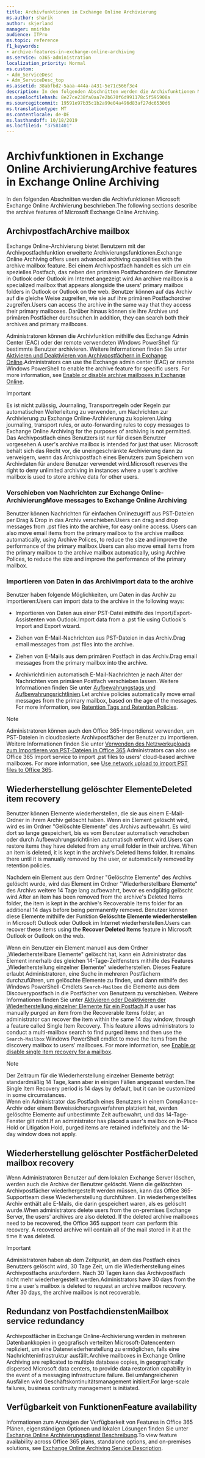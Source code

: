 ```yaml
---
title: Archivfunktionen in Exchange Online Archivierung
ms.author: sharik
author: skjerland
manager: mnirkhe
audience: ITPro
ms.topic: reference
f1_keywords:
- archive-features-in-exchange-online-archiving
ms.service: o365-administration
localization_priority: Normal
ms.custom:
- Adm_ServiceDesc
- Adm_ServiceDesc_top
ms.assetid: 38abfbd2-5aaa-444a-a431-5e71c566f3e4
description: In den folgenden Abschnitten werden die Archivfunktionen Microsoft Exchange Online Archivierung beschrieben.
ms.openlocfilehash: 8e27ce238fa0aa7e2b670f6d991178c5f595908a
ms.sourcegitcommit: 19591e97b35c1b2a99e04a496d83af27dc6530d6
ms.translationtype: MT
ms.contentlocale: de-DE
ms.lasthandoff: 10/18/2019
ms.locfileid: "37581401"
---
```

# <a name="archive-features-in-exchange-online-archiving"></a><span data-ttu-id="a2485-103">Archivfunktionen in Exchange Online Archivierung</span><span class="sxs-lookup"><span data-stu-id="a2485-103">Archive features in Exchange Online Archiving</span></span>

<span data-ttu-id="a2485-104">In den folgenden Abschnitten werden die Archivfunktionen Microsoft Exchange Online Archivierung beschrieben.</span><span class="sxs-lookup"><span data-stu-id="a2485-104">The following sections describe the archive features of Microsoft Exchange Online Archiving.</span></span>
  
## <a name="archive-mailbox"></a><span data-ttu-id="a2485-105">Archivpostfach</span><span class="sxs-lookup"><span data-stu-id="a2485-105">Archive mailbox</span></span>

<span data-ttu-id="a2485-106">Exchange Online-Archivierung bietet Benutzern mit der Archivpostfachfunktion erweiterte Archivierungsfunktionen.</span><span class="sxs-lookup"><span data-stu-id="a2485-106">Exchange Online Archiving offers users advanced archiving capabilities with the archive mailbox feature.</span></span> <span data-ttu-id="a2485-107">Bei einem Archivpostfach handelt es sich um ein spezielles Postfach, das neben den primären Postfachordnern der Benutzer in Outlook oder Outlook im Internet angezeigt wird.</span><span class="sxs-lookup"><span data-stu-id="a2485-107">An archive mailbox is a specialized mailbox that appears alongside the users' primary mailbox folders in Outlook or Outlook on the web.</span></span> <span data-ttu-id="a2485-108">Benutzer können auf das Archiv auf die gleiche Weise zugreifen, wie sie auf ihre primären Postfachordner zugreifen.</span><span class="sxs-lookup"><span data-stu-id="a2485-108">Users can access the archive in the same way that they access their primary mailboxes.</span></span> <span data-ttu-id="a2485-109">Darüber hinaus können sie ihre Archive und primären Postfächer durchsuchen.</span><span class="sxs-lookup"><span data-stu-id="a2485-109">In addition, they can search both their archives and primary mailboxes.</span></span>
  
<span data-ttu-id="a2485-p102">Administratoren können die Archivfunktion mithilfe des Exchange Admin Center (EAC) oder der remote verwendeten Windows PowerShell für bestimmte Benutzer archivieren. Weitere Informationen finden Sie unter [Aktivieren und Deaktivieren von Archivpostfächern in Exchange Online](https://docs.microsoft.com/office365/securitycompliance/enable-archive-mailboxes).</span><span class="sxs-lookup"><span data-stu-id="a2485-p102">Administrators can use the Exchange admin center (EAC) or remote Windows PowerShell to enable the archive feature for specific users. For more information, see [Enable or disable archive mailboxes in Exchange Online](https://docs.microsoft.com/office365/securitycompliance/enable-archive-mailboxes).</span></span>
  
> [!IMPORTANT]
>  <span data-ttu-id="a2485-112">Es ist nicht zulässig, Journaling, Transportregeln oder Regeln zur automatischen Weiterleitung zu verwenden, um Nachrichten zur Archivierung zu Exchange Online-Archivierung zu kopieren.</span><span class="sxs-lookup"><span data-stu-id="a2485-112">Using journaling, transport rules, or auto-forwarding rules to copy messages to Exchange Online Archiving for the purposes of archiving is not permitted.</span></span> <br/>
>  <span data-ttu-id="a2485-113">Das Archivpostfach eines Benutzers ist nur für diesen Benutzer vorgesehen.</span><span class="sxs-lookup"><span data-stu-id="a2485-113">A user's archive mailbox is intended for just that user.</span></span> <span data-ttu-id="a2485-114">Microsoft behält sich das Recht vor, die uneingeschränkte Archivierung dann zu verweigern, wenn das Archivpostfach eines Benutzers zum Speichern von Archivdaten für andere Benutzer verwendet wird.</span><span class="sxs-lookup"><span data-stu-id="a2485-114">Microsoft reserves the right to deny unlimited archiving in instances where a user's archive mailbox is used to store archive data for other users.</span></span> 
  
### <a name="move-messages-to-exchange-online-archiving"></a><span data-ttu-id="a2485-115">Verschieben von Nachrichten zur Exchange Online-Archivierung</span><span class="sxs-lookup"><span data-stu-id="a2485-115">Move messages to Exchange Online Archiving</span></span>

<span data-ttu-id="a2485-116">Benutzer können Nachrichten für einfachen Onlinezugriff aus PST-Dateien per Drag & Drop in das Archiv verschieben.</span><span class="sxs-lookup"><span data-stu-id="a2485-116">Users can drag and drop messages from .pst files into the archive, for easy online access.</span></span> <span data-ttu-id="a2485-117">Users can also move email items from the primary mailbox to the archive mailbox automatically, using Archive Polices, to reduce the size and improve the performance of the primary mailbox.</span><span class="sxs-lookup"><span data-stu-id="a2485-117">Users can also move email items from the primary mailbox to the archive mailbox automatically, using Archive Polices, to reduce the size and improve the performance of the primary mailbox.</span></span> 
  
### <a name="import-data-to-the-archive"></a><span data-ttu-id="a2485-118">Importieren von Daten in das Archiv</span><span class="sxs-lookup"><span data-stu-id="a2485-118">Import data to the archive</span></span>

<span data-ttu-id="a2485-119">Benutzer haben folgende Möglichkeiten, um Daten in das Archiv zu importieren:</span><span class="sxs-lookup"><span data-stu-id="a2485-119">Users can import data to the archive in the following ways:</span></span>
  
- <span data-ttu-id="a2485-120">Importieren von Daten aus einer PST-Datei mithilfe des Import/Export-Assistenten von Outlook.</span><span class="sxs-lookup"><span data-stu-id="a2485-120">Import data from a .pst file using Outlook's Import and Export wizard.</span></span>
    
- <span data-ttu-id="a2485-121">Ziehen von E-Mail-Nachrichten aus PST-Dateien in das Archiv.</span><span class="sxs-lookup"><span data-stu-id="a2485-121">Drag email messages from .pst files into the archive.</span></span>
    
- <span data-ttu-id="a2485-122">Ziehen von E-Mails aus dem primären Postfach in das Archiv.</span><span class="sxs-lookup"><span data-stu-id="a2485-122">Drag email messages from the primary mailbox into the archive.</span></span>
    
- <span data-ttu-id="a2485-p106">Archivrichtlinien automatisch E-Mail-Nachrichten je nach Alter der Nachrichten vom primären Postfach verschieben lassen. Weitere Informationen finden Sie unter [Aufbewahrungstags und Aufbewahrungsrichtlinien](https://docs.microsoft.com/Exchange/policy-and-compliance/mrm/retention-tags-and-retention-policies).</span><span class="sxs-lookup"><span data-stu-id="a2485-p106">Let archive policies automatically move email messages from the primary mailbox, based on the age of the messages. For more information, see [Retention Tags and Retention Policies](https://docs.microsoft.com/Exchange/policy-and-compliance/mrm/retention-tags-and-retention-policies).</span></span>
    
> [!NOTE]
> <span data-ttu-id="a2485-p107">Administratoren können auch den Office 365-Importdienst verwenden, um PST-Dateien in cloudbasierte Archivpostfächer der Benutzer zu importieren. Weitere Informationen finden Sie unter [Verwenden des Netzwerkuploads zum Importieren von PST-Dateien in Office 365](https://docs.microsoft.com/office365/securitycompliance/use-network-upload-to-import-pst-files).</span><span class="sxs-lookup"><span data-stu-id="a2485-p107">Administrators can also use Office 365 Import service to import .pst files to users' cloud-based archive mailboxes. For more information, see [Use network upload to import PST files to Office 365](https://docs.microsoft.com/office365/securitycompliance/use-network-upload-to-import-pst-files).</span></span> 
  
## <a name="deleted-item-recovery"></a><span data-ttu-id="a2485-127">Wiederherstellung gelöschter Elemente</span><span class="sxs-lookup"><span data-stu-id="a2485-127">Deleted item recovery</span></span>

<span data-ttu-id="a2485-p108">Benutzer können Elemente wiederherstellen, die sie aus einem E-Mail-Ordner in ihrem Archiv gelöscht haben. Wenn ein Element gelöscht wird, wird es im Ordner "Gelöschte Elemente" des Archivs aufbewahrt. Es wird dort so lange gespeichert, bis es vom Benutzer automatisch verschoben oder durch Aufbewahrungsrichtlinien automatisch entfernt wird.</span><span class="sxs-lookup"><span data-stu-id="a2485-p108">Users can restore items they have deleted from any email folder in their archive. When an item is deleted, it is kept in the archive's Deleted Items folder. It remains there until it is manually removed by the user, or automatically removed by retention policies.</span></span>
  
<span data-ttu-id="a2485-131">Nachdem ein Element aus dem Ordner "Gelöschte Elemente" des Archivs gelöscht wurde, wird das Element im Ordner "Wiederherstellbare Elemente" des Archivs weitere 14 Tage lang aufbewahrt, bevor es endgültig gelöscht wird.</span><span class="sxs-lookup"><span data-stu-id="a2485-131">After an item has been removed from the archive's Deleted Items folder, the item is kept in the archive's Recoverable Items folder for an additional 14 days before being permanently removed.</span></span> <span data-ttu-id="a2485-132">Benutzer können diese Elemente mithilfe der Funktion **Gelöschte Elemente wiederherstellen** in Microsoft Outlook oder Outlook im Internet wiederherstellen.</span><span class="sxs-lookup"><span data-stu-id="a2485-132">Users can recover these items using the **Recover Deleted Items** feature in Microsoft Outlook or Outlook on the web.</span></span> 
  
<span data-ttu-id="a2485-p110">Wenn ein Benutzer ein Element manuell aus dem Ordner „Wiederherstellbare Elemente" gelöscht hat, kann ein Administrator das Element innerhalb des gleichen 14-Tage-Zeitfensters mithilfe des Features „Wiederherstellung einzelner Elemente" wiederherstellen. Dieses Feature erlaubt Administratoren, eine Suche in mehreren Postfächern durchzuführen, um gelöschte Elemente zu finden, und dann mithilfe des Windows PowerShell-Cmdlets  `Search-Mailbox` die Elemente aus dem Discoverypostfach in die Postfächer von Benutzern zu verschieben. Weitere Informationen finden Sie unter [Aktivieren oder Deaktivieren der Wiederherstellung einzelner Elemente für ein Postfach](https://docs.microsoft.com/office365/securitycompliance/use-network-upload-to-import-pst-files).</span><span class="sxs-lookup"><span data-stu-id="a2485-p110">If a user has manually purged an item from the Recoverable Items folder, an administrator can recover the item within the same 14 day window, through a feature called Single Item Recovery. This feature allows administrators to conduct a multi-mailbox search to find purged items and then use the  `Search-Mailbox` Windows PowerShell cmdlet to move the items from the discovery mailbox to users' mailboxes. For more information, see [Enable or disable single item recovery for a mailbox](https://docs.microsoft.com/office365/securitycompliance/use-network-upload-to-import-pst-files).</span></span>
  
> [!NOTE]
>  <span data-ttu-id="a2485-136">Der Zeitraum für die Wiederherstellung einzelner Elemente beträgt standardmäßig 14 Tage, kann aber in einigen Fällen angepasst werden.</span><span class="sxs-lookup"><span data-stu-id="a2485-136">The Single Item Recovery period is 14 days by default, but it can be customized in some circumstances.</span></span> <br/>
>  <span data-ttu-id="a2485-137">Wenn ein Administrator das Postfach eines Benutzers in einem Compliance-Archiv oder einem Beweissicherungsverfahren platziert hat, werden gelöschte Elemente auf unbestimmte Zeit aufbewahrt, und das 14-Tage-Fenster gilt nicht.</span><span class="sxs-lookup"><span data-stu-id="a2485-137">If an administrator has placed a user's mailbox on In-Place Hold or Litigation Hold, purged items are retained indefinitely and the 14-day window does not apply.</span></span> 
  
## <a name="deleted-mailbox-recovery"></a><span data-ttu-id="a2485-138">Wiederherstellung gelöschter Postfächer</span><span class="sxs-lookup"><span data-stu-id="a2485-138">Deleted mailbox recovery</span></span>

<span data-ttu-id="a2485-p112">Wenn Administratoren Benutzer auf dem lokalen Exchange Server löschen, werden auch die Archive der Benutzer gelöscht. Wenn die gelöschten Archivpostfächer wiederhergestellt werden müssen, kann das Office 365-Supportteam diese Wiederherstellung durchführen. Ein wiederhergestelltes Archiv enthält alle E-Mails, die darin gespeichert waren, als es gelöscht wurde.</span><span class="sxs-lookup"><span data-stu-id="a2485-p112">When administrators delete users from the on-premises Exchange Server, the users' archives are also deleted. If the deleted archive mailboxes need to be recovered, the Office 365 support team can perform this recovery. A recovered archive will contain all of the mail stored in it at the time it was deleted.</span></span>
  
> [!IMPORTANT]
> <span data-ttu-id="a2485-p113">Administratoren haben ab dem Zeitpunkt, an dem das Postfach eines Benutzers gelöscht wird, 30 Tage Zeit, um die Wiederherstellung eines Archivpostfachs anzufordern. Nach 30 Tagen kann das Archivpostfach nicht mehr wiederhergestellt werden.</span><span class="sxs-lookup"><span data-stu-id="a2485-p113">Administrators have 30 days from the time a user's mailbox is deleted to request an archive mailbox recovery. After 30 days, the archive mailbox is not recoverable.</span></span> 
  
## <a name="mailbox-service-redundancy"></a><span data-ttu-id="a2485-144">Redundanz von Postfachdiensten</span><span class="sxs-lookup"><span data-stu-id="a2485-144">Mailbox service redundancy</span></span>

<span data-ttu-id="a2485-145">Archivpostfächer in Exchange Online-Archivierung werden in mehreren Datenbankkopien in geografisch verteilten Microsoft-Datencentern repliziert, um eine Datenwiederherstellung zu ermöglichen, falls eine Nachrichteninfrastruktur ausfällt.</span><span class="sxs-lookup"><span data-stu-id="a2485-145">Archive mailboxes in Exchange Online Archiving are replicated to multiple database copies, in geographically dispersed Microsoft data centers, to provide data restoration capability in the event of a messaging infrastructure failure.</span></span> <span data-ttu-id="a2485-146">Bei umfangreicheren Ausfällen wird Geschäftskontinuitätsmanagement initiiert.</span><span class="sxs-lookup"><span data-stu-id="a2485-146">For large-scale failures, business continuity management is initiated.</span></span> 
  
## <a name="feature-availability"></a><span data-ttu-id="a2485-147">Verfügbarkeit von Funktionen</span><span class="sxs-lookup"><span data-stu-id="a2485-147">Feature availability</span></span>

<span data-ttu-id="a2485-148">Informationen zum Anzeigen der Verfügbarkeit von Features in Office 365 Plänen, eigenständigen Optionen und lokalen Lösungen finden Sie unter [Exchange Online Archivierungsdienst Beschreibung](exchange-online-archiving-service-description.md).</span><span class="sxs-lookup"><span data-stu-id="a2485-148">To view feature availability across Office 365 plans, standalone options, and on-premises solutions, see [Exchange Online Archiving Service Description](exchange-online-archiving-service-description.md).</span></span>
  
